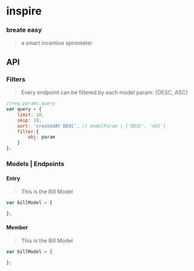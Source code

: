 # inspire
### breate easy
> a smart incentive spirometer

## API
### Filters
> Every endpoint can be filtered by each model param: {DESC, ASC}
```javascript
//req.params.query
var query = {
    limit: 10,
    skip: 10,
    sort: 'createdAt DESC', // modelParam | {'DESC', 'ASC'}
    filter:{
    	obj: param
    }
};
```

### Models | Endpoints
#### Entry
> This is the Bill Model
```javascript
var billModel = {

};
```
#### Member
> This is the Bill Model
```javascript
var billModel = {

};